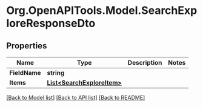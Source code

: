 # Org.OpenAPITools.Model.SearchExploreResponseDto

## Properties

Name | Type | Description | Notes
------------ | ------------- | ------------- | -------------
**FieldName** | **string** |  | 
**Items** | [**List&lt;SearchExploreItem&gt;**](SearchExploreItem.md) |  | 

[[Back to Model list]](../../README.md#documentation-for-models) [[Back to API list]](../../README.md#documentation-for-api-endpoints) [[Back to README]](../../README.md)

